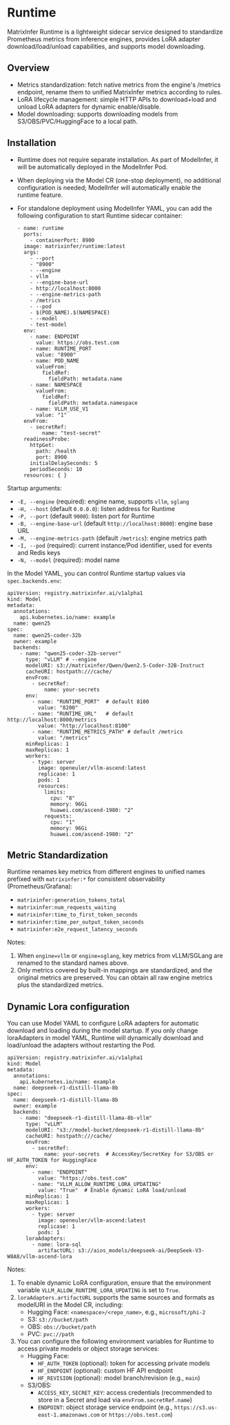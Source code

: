 # Runtime

MatrixInfer Runtime is a lightweight sidecar service designed to standardize Prometheus metrics from inference engines, provides LoRA adapter download/load/unload capabilities, and supports model downloading.

## Overview

- Metrics standardization: fetch native metrics from the engine's /metrics endpoint, rename them to unified MatrixInfer metrics according to rules.
- LoRA lifecycle management: simple HTTP APIs to download+load and unload LoRA adapters for dynamic enable/disable.
- Model downloading: supports downloading models from S3/OBS/PVC/HuggingFace to a local path.

## Installation

- Runtime does not require separate installation. As part of ModelInfer, it will be automatically deployed in the ModelInfer Pod.
- When deploying via the Model CR (one-stop deployment), no additional configuration is needed; ModelInfer will automatically enable the runtime feature.
- For standalone deployment using ModelInfer YAML, you can add the following configuration to start Runtime sidecar container:

  ```
  - name: runtime
    ports:
      - containerPort: 8900
    image: matrixinfer/runtime:latest
    args:
      - --port
      - "8900"
      - --engine
      - vllm
      - --engine-base-url
      - http://localhost:8000
      - --engine-metrics-path
      - /metrics
      - --pod
      - $(POD_NAME).$(NAMESPACE)
      - --model
      - test-model
    env:
      - name: ENDPOINT
        value: https://obs.test.com
      - name: RUNTIME_PORT
        value: "8900"
      - name: POD_NAME
        valueFrom:
          fieldRef:
            fieldPath: metadata.name
      - name: NAMESPACE
        valueFrom:
          fieldRef:
            fieldPath: metadata.namespace
      - name: VLLM_USE_V1
        value: "1"
    envFrom:
      - secretRef:
          name: "test-secret"
    readinessProbe:
      httpGet:
        path: /health
        port: 8900
      initialDelaySeconds: 5
      periodSeconds: 10
    resources: { }
  ```

Startup arguments:

- `-E, --engine` (required): engine name, supports `vllm`, `sglang`
- `-H, --host` (default `0.0.0.0`): listen address for Runtime
- `-P, --port` (default `9000`): listen port for Runtime
- `-B, --engine-base-url` (default `http://localhost:8000`): engine base URL
- `-M, --engine-metrics-path` (default `/metrics`): engine metrics path
- `-I, --pod` (required): current instance/Pod identifier, used for events and Redis keys
- `-N, --model` (required): model name

In the Model YAML, you can control Runtime startup values via `spec.backends.env`:

```
apiVersion: registry.matrixinfer.ai/v1alpha1
kind: Model
metadata:
  annotations:
    api.kubernetes.io/name: example
  name: qwen25
spec:
  name: qwen25-coder-32b
  owner: example
  backends:
    - name: "qwen25-coder-32b-server"
      type: "vLLM" # --engine
      modelURI: s3://matrixinfer/Qwen/Qwen2.5-Coder-32B-Instruct
      cacheURI: hostpath:///cache/
      envFrom:
        - secretRef:
            name: your-secrets
      env:
        - name: "RUNTIME_PORT"  # default 8100
          value: "8200"
        - name: "RUNTIME_URL"   # default http://localhost:8000/metrics
          value: "http://localhost:8100"
        - name: "RUNTIME_METRICS_PATH" # default /metrics
          value: "/metrics"
      minReplicas: 1
      maxReplicas: 1
      workers:
        - type: server
          image: openeuler/vllm-ascend:latest
          replicase: 1
          pods: 1
          resources:
            limits:
              cpu: "8"
              memory: 96Gi
              huawei.com/ascend-1980: "2"
            requests:
              cpu: "1"
              memory: 96Gi
              huawei.com/ascend-1980: "2"
```

## Metric Standardization

Runtime renames key metrics from different engines to unified names prefixed with `matrixinfer:*` for consistent observability (Prometheus/Grafana):

- `matrixinfer:generation_tokens_total`
- `matrixinfer:num_requests_waiting`
- `matrixinfer:time_to_first_token_seconds`
- `matrixinfer:time_per_output_token_seconds`
- `matrixinfer:e2e_request_latency_seconds`

Notes:

1. When `engine=vllm` or `engine=sglang`, key metrics from vLLM/SGLang are renamed to the standard names above.
2. Only metrics covered by built-in mappings are standardized, and the original metrics are preserved. You can obtain all raw engine metrics plus the standardized metrics.

## Dynamic Lora configuration

You can use Model YAML to configure LoRA adapters for automatic download and loading during the model startup. 
If you only change loraAdapters in model YAML, Runtime will dynamically download and load/unload the adapters without restarting the Pod.

```
apiVersion: registry.matrixinfer.ai/v1alpha1
kind: Model
metadata:
  annotations:
    api.kubernetes.io/name: example
  name: deepseek-r1-distill-llama-8b
spec:
  name: deepseek-r1-distill-llama-8b
  owner: example
  backends:
    - name: "deepseek-r1-distill-llama-8b-vllm"
      type: "vLLM"
      modelURI: "s3://model-bucket/deepseek-r1-distill-llama-8b"
      cacheURI: hostpath:///cache/
      envFrom:
        - secretRef:
            name: your-secrets  # AccessKey/SecretKey for S3/OBS or HF_AUTH_TOKEN for HuggingFace
      env:
        - name: "ENDPOINT"
          value: "https://obs.test.com"
        - name: "VLLM_ALLOW_RUNTIME_LORA_UPDATING"
          value: "True"  # Enable dynamic LoRA load/unload
      minReplicas: 1
      maxReplicas: 1
      workers:
        - type: server
          image: openeuler/vllm-ascend:latest
          replicase: 1
          pods: 1
      loraAdapters:
        - name: lora-sql
          artifactURL: s3://aios_models/deepseek-ai/DeepSeek-V3-W8A8/vllm-ascend-lora
```

Notes:

1. To enable dynamic LoRA configuration, ensure that the environment variable `VLLM_ALLOW_RUNTIME_LORA_UPDATING` is set to `True`.
2. `loraAdapters.artifactURL` supports the same sources and formats as modelURI in the Model CR, including:
   - Hugging Face: `<namespace>/<repo_name>`, e.g., `microsoft/phi-2`
   - S3: `s3://bucket/path`
   - OBS: `obs://bucket/path`
   - PVC: `pvc://path`
3. You can configure the following environment variables for Runtime to access private models or object storage services:
   - Hugging Face:
     - `HF_AUTH_TOKEN` (optional): token for accessing private models
     - `HF_ENDPOINT` (optional): custom HF API endpoint
     - `HF_REVISION` (optional): model branch/revision (e.g., `main`)
   - S3/OBS:
     - `ACCESS_KEY`, `SECRET_KEY`: access credentials (recommended to store in a Secret and load via `envFrom.secretRef.name`)
     - `ENDPOINT`: object storage service endpoint (e.g., `https://s3.us-east-1.amazonaws.com` or `https://obs.test.com`)

